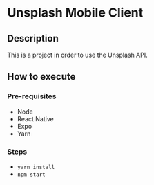 # Unsplash Mobile Client

## Description

This is a project in order to use the Unsplash API.

## How to execute

### Pre-requisites

- Node
- React Native
- Expo
- Yarn

### Steps

- `yarn install`
- `npm start`
